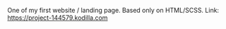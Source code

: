 One of my first website / landing page. Based only on HTML/SCSS. 
Link: https://project-144579.kodilla.com
